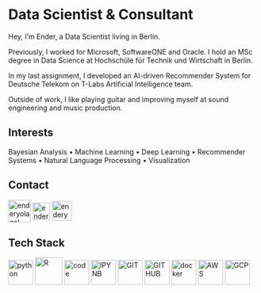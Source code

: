 # Data Scientist & Consultant

Hey, I’m Ender, a Data Scientist living in Berlin.

Previously, I worked for Microsoft, SoftwareONE and Oracle. I hold an MSc degree in Data Science at Hochschüle für Technik und Wirtschaft in Berlin.

In my last assignment, I developed an AI-driven Recommender System for Deutsche Telekom on T-Labs Artificial Intelligence team.

Outside of work, I like playing guitar and improving myself at sound engineering and music production.

## Interests

Bayesian Analysis • Machine Learning • Deep Learning • Recommender Systems • Natural Language Processing • Visualization

## Contact

<a href="mailto:enderyolagel@gmail.com" target="blank"><img align="center" src="https://www.vectorlogo.zone/logos/gmail/gmail-icon.svg" alt="enderyolagel" height="45"/></a>
<a href="https://twitter.com/enderyolagel" target="blank"><img align="center" src="https://www.vectorlogo.zone/logos/twitter/twitter-official.svg" alt="enderyolagel" height="35"/></a>
<a href="https://linkedin.com/in/enderyolagel" target="blank"><img align="center" src="https://www.vectorlogo.zone/logos/linkedin/linkedin-tile.svg" alt="enderyolagel" height="40"/></a>

## Tech Stack

<p align="left">
      <img src="https://www.vectorlogo.zone/logos/python/python-icon.svg" alt="python" width="50" height="50"/>
      <img src="https://www.vectorlogo.zone/logos/r-project/r-project-icon.svg" alt="R" width="55" height="55"/>
      <img src="https://www.vectorlogo.zone/logos/visualstudio_code/visualstudio_code-icon.svg" alt="code" width="50" height="50"/>
      <img src="https://www.vectorlogo.zone/logos/jupyter/jupyter-icon.svg" alt="IPYNB" width="50" height="50"/>
      <img src="https://www.vectorlogo.zone/logos/git-scm/git-scm-icon.svg" alt="GIT" width="50" height="50"/> 
      <img src="https://www.vectorlogo.zone/logos/github/github-tile.svg" alt="GITHUB" width="50" height="50"/> 
      <img src="https://www.vectorlogo.zone/logos/docker/docker-tile.svg" alt="docker" width="50" height="50"/>
      <img src="https://www.vectorlogo.zone/logos/amazon_aws/amazon_aws-icon.svg" alt="AWS" width="50" height="50"/>
      <img src="https://www.vectorlogo.zone/logos/google_cloud/google_cloud-icon.svg" alt="GCP" width="50" height="50"/>
</p>
